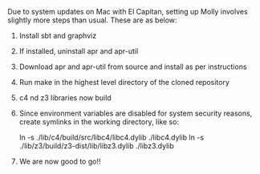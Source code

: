 Due to system updates on Mac with El Capitan, setting up Molly involves slightly more steps than usual. These are as below:

1.  Install sbt and graphviz

2.  If installed, uninstall apr and apr-util

3.  Download apr and apr-util from source and install as per instructions

4.  Run make in the highest level directory of the cloned repository

5.  c4 nd z3 libraries now build

6.  Since environment variables are disabled for system security reasons, create symlinks in the working directory, like so:

    ln -s ./lib/c4/build/src/libc4/libc4.dylib ./libc4.dylib
    ln -s ./lib/z3/build/z3-dist/lib/libz3.dylib ./libz3.dylib

7. We are now good to go!! 
